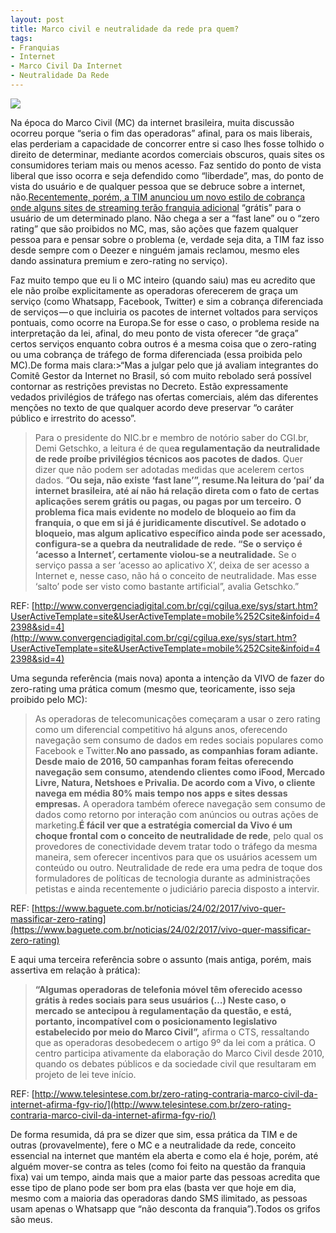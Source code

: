 ```yaml
---
layout: post
title: Marco civil e neutralidade da rede pra quem?
tags:
- Franquias
- Internet
- Marco Civil Da Internet
- Neutralidade Da Rede
---
```


![](https://cdn-images-1.medium.com/max/2560/1*Iw-0ZIq61XTmvf36ZPGSJA.jpeg)

Na época do Marco Civil (MC) da internet brasileira, muita discussão ocorreu porque “seria o fim das operadoras” afinal, para os mais liberais, elas perderiam a capacidade de concorrer entre si caso lhes fosse tolhido o direito de determinar, mediante acordos comerciais obscuros, quais sites os consumidores teriam mais ou menos acesso. Faz sentido do ponto de vista liberal que isso ocorra e seja defendido como “liberdade”, mas, do ponto de vista do usuário e de qualquer pessoa que se debruce sobre a internet, não.[Recentemente, porém, a TIM anunciou um novo estilo de cobrança onde alguns sites de streaming terão franquia adicional](http://www.telesintese.com.br/pos-pago-da-tim-tera-franquia-adicional-apenas-para-streaming-de-video/) “grátis” para o usuário de um determinado plano. Não chega a ser a “fast lane” ou o “zero rating” que são proibidos no MC, mas, são ações que fazem qualquer pessoa para e pensar sobre o problema (e, verdade seja dita, a TIM faz isso desde sempre com o Deezer e ninguém jamais reclamou, mesmo eles dando assinatura premium e zero-rating no serviço).

Faz muito tempo que eu li o MC inteiro (quando saiu) mas eu acredito que ele não proíbe explicitamente as operadoras oferecerem de graça um serviço (como Whatsapp, Facebook, Twitter) e sim a cobrança diferenciada de serviços — o que incluiria os pacotes de internet voltados para serviços pontuais, como ocorre na Europa.Se for esse o caso, o problema reside na interpretação da lei, afinal, do meu ponto de vista oferecer “de graça” certos serviços enquanto cobra outros é a mesma coisa que o zero-rating ou uma cobrança de tráfego de forma diferenciada (essa proibida pelo MC).De forma mais clara:>“Mas a julgar pelo que já avaliam integrantes do Comitê Gestor da Internet no Brasil, só com muito rebolado será possível contornar as restrições previstas no Decreto. Estão expressamente vedados privilégios de tráfego nas ofertas comerciais, além das diferentes menções no texto de que qualquer acordo deve preservar “o caráter público e irrestrito do acesso”.

>Para o presidente do NIC.br e membro de notório saber do CGI.br, Demi Getschko, a leitura é de que**a regulamentação da neutralidade de rede proíbe privilégios técnicos aos pacotes de dados**. Quer dizer que não podem ser adotadas medidas que acelerem certos dados. “**Ou seja, não existe ‘fast lane’”, resume.Na leitura do ‘pai’ da internet brasileira, até aí não há relação direta com o fato de certas aplicações serem grátis ou pagas, ou pagas por um terceiro.**
>**O problema fica mais evidente no modelo de bloqueio ao fim da franquia, o que em si já é juridicamente discutível. Se adotado o bloqueio, mas algum aplicativo específico ainda pode ser acessado, configura-se a quebra da neutralidade de rede. “Se o serviço é ‘acesso a Internet’, certamente violou-se a neutralidade.**
>Se o serviço passa a ser ‘acesso ao aplicativo X’, deixa de ser acesso a Internet e, nesse caso, não há o conceito de neutralidade. Mas esse ‘salto’ pode ser visto como bastante artificial”, avalia Getschko.”

REF: 
[http://www.convergenciadigital.com.br/cgi/cgilua.exe/sys/start.htm?UserActiveTemplate=site&UserActiveTemplate=mobile%252Csite&infoid=42398&sid=4](http://www.convergenciadigital.com.br/cgi/cgilua.exe/sys/start.htm?UserActiveTemplate=site&UserActiveTemplate=mobile%252Csite&infoid=42398&sid=4)

Uma segunda referência (mais nova) aponta a intenção da VIVO de fazer do zero-rating uma prática comum (mesmo que, teoricamente, isso seja proibido pelo MC):

>As operadoras de telecomunicações começaram a usar o zero rating como um diferencial competitivo há alguns anos, oferecendo navegação sem consumo de dados em redes sociais populares como Facebook e Twitter.**No ano passado, as companhias foram adiante. Desde maio de 2016, 50 campanhas foram feitas oferecendo navegação sem consumo, atendendo clientes como iFood, Mercado Livre, Natura, Netshoes e Privalia. De acordo com a Vivo, o cliente navega em média 80% mais tempo nos apps e sites dessas empresas.** A operadora também oferece navegação sem consumo de dados como retorno por interação com anúncios ou outras ações de marketing.**É fácil ver que a estratégia comercial da Vivo é um choque frontal com o conceito de neutralidade de rede**, pelo qual os provedores de conectividade devem tratar todo o tráfego da mesma maneira, sem oferecer incentivos para que os usuários acessem um conteúdo ou outro. Neutralidade de rede era uma pedra de toque dos formuladores de políticas de tecnologia durante as administrações petistas e ainda recentemente o judiciário parecia disposto a intervir.

REF: [https://www.baguete.com.br/noticias/24/02/2017/vivo-quer-massificar-zero-rating](https://www.baguete.com.br/noticias/24/02/2017/vivo-quer-massificar-zero-rating)

E aqui uma terceira referência sobre o assunto (mais antiga, porém, mais assertiva em relação à prática):

>**“Algumas operadoras de telefonia móvel têm oferecido acesso grátis à redes sociais para seus usuários (…) Neste caso, o mercado se antecipou à regulamentação da questão, e está, portanto, incompatível com o posicionamento legislativo estabelecido por meio do Marco Civil”,** afirma o CTS, ressaltando que as operadoras desobedecem o artigo 9º da lei com a prática. O centro participa ativamente da elaboração do Marco Civil desde 2010, quando os debates públicos e da sociedade civil que resultaram em projeto de lei teve início.

REF: 
[http://www.telesintese.com.br/zero-rating-contraria-marco-civil-da-internet-afirma-fgv-rio/](http://www.telesintese.com.br/zero-rating-contraria-marco-civil-da-internet-afirma-fgv-rio/)

De forma resumida, dá pra se dizer que sim, essa prática da TIM e de outras (provavelmente), fere o MC e a neutralidade da rede, conceito essencial na internet que mantém ela aberta e como ela é hoje, porém, até alguém mover-se contra as teles (como foi feito na questão da franquia fixa) vai um tempo, ainda mais que a maior parte das pessoas acredita que esse tipo de plano pode ser bom pra elas (basta ver que hoje em dia, mesmo com a maioria das operadoras dando SMS ilimitado, as pessoas usam apenas o Whatsapp que “não desconta da franquia”).Todos os grifos são meus.
